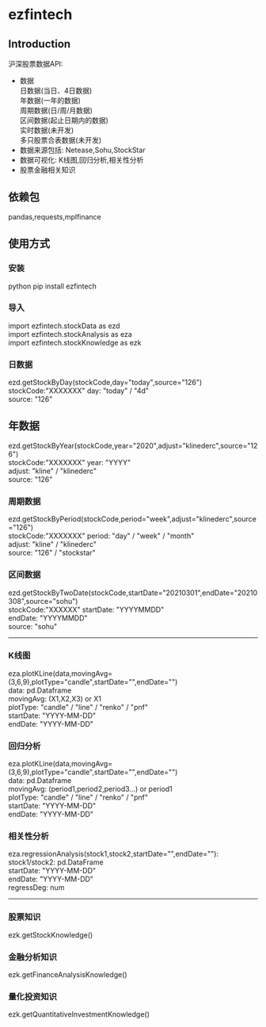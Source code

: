 # ezfintech
  
## Introduction  
沪深股票数据API:
- 数据  
    日数据(当日、4日数据)  
    年数据(一年的数据)  
    周期数据(日/周/月数据)  
    区间数据(起止日期内的数据)  
    实时数据(未开发)  
    多只股票合表数据(未开发)  
- 数据来源包括: Netease,Sohu,StockStar  
- 数据可视化: K线图,回归分析,相关性分析  
- 股票金融相关知识    

## 依赖包  
pandas,requests,mplfinance  
  
## 使用方式
### 安装  
python pip install ezfintech  
  
### 导入   
import ezfintech.stockData as ezd    
import ezfintech.stockAnalysis as eza  
import ezfintech.stockKnowledge as ezk    

### 日数据  
ezd.getStockByDay(stockCode,day="today",source="126")  
stockCode:"XXXXXXX"
day: "today" / "4d"  
source: "126"  
  
## 年数据  
ezd.getStockByYear(stockCode,year="2020",adjust="klinederc",source="126")  
stockCode:"XXXXXXX"
year: "YYYY"   
adjust: "kline" / "klinederc"    
source: "126"  
  
### 周期数据  
ezd.getStockByPeriod(stockCode,period="week",adjust="klinederc",source="126")  
stockCode:"XXXXXXX"
period: "day" / "week" / "month"  
adjust: "kline" / "klinederc"   
source: "126" / "stockstar"  
  
### 区间数据  
ezd.getStockByTwoDate(stockCode,startDate="20210301",endDate="20210308",source="sohu")  
stockCode:"XXXXXX"
startDate: "YYYYMMDD"  
endDate: "YYYYMMDD"  
source: "sohu"  
  
_____
  
### K线图  
eza.plotKLine(data,movingAvg=(3,6,9),plotType="candle",startDate="",endDate="")  
data: pd.Dataframe  
movingAvg: (X1,X2,X3) or X1    
plotType: "candle" / "line" / "renko" / "pnf"  
startDate: "YYYY-MM-DD"  
endDate: "YYYY-MM-DD"  
  
### 回归分析  
eza.plotKLine(data,movingAvg=(3,6,9),plotType="candle",startDate="",endDate="")  
data: pd.Dataframe  
movingAvg: (period1,period2,period3...) or period1  
plotType: "candle" / "line" / "renko" / "pnf"  
startDate: "YYYY-MM-DD"  
endDate: "YYYY-MM-DD"  
  
### 相关性分析  
eza.regressionAnalysis(stock1,stock2,startDate="",endDate=""):
stock1/stock2: pd.DataFrame  
startDate: "YYYY-MM-DD"  
endDate: "YYYY-MM-DD"  
regressDeg: num  
  
_____
  
### 股票知识
ezk.getStockKnowledge()  
  
### 金融分析知识  
ezk.getFinanceAnalysisKnowledge()  
  
### 量化投资知识  
ezk.getQuantitativeInvestmentKnowledge()  
  